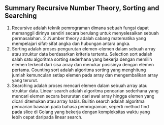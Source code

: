 ## Summary Recursive Number Theory, Sorting and Searching
1. Recursive adalah teknik pemrograman dimana sebuah fungsi dapat memanggil dirinya sendiri secara berulang untuk menyelesaikan sebuah permasalahan.
2 .Number theory adalah cabang matematika yang mempelajari sifat-sifat angka dan hubungan antara angka.
3. Sorting adalah proses pengurutan elemen-elemen dalam sebuah array atau struktur data berdasarkan kriteria tertentu. Selection sort adalah salah satu algoritma sorting sederhana yang bekerja dengan memilih elemen terkecil dari sisa array dan menukar posisinya dengan elemen pertama. Counting sort adalah algoritma sorting yang menghitung jumlah kemunculan setiap elemen pada array dan mengembalikan array yang terurut.
4. Searching adalah proses mencari elemen dalam sebuah array atau struktur data. Linear search adalah algoritma pencarian sederhana yang mencari elemen secara berurutan dari awal array hingga elemen yang dicari ditemukan atau array habis. Builtin search adalah algoritma pencarian bawaan pada bahasa pemrograman, seperti method find pada slice di Golang yang bekerja dengan kompleksitas waktu yang lebih cepat daripada linear search.
